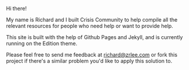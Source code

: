 Hi there!

My name is Richard and I built Crisis Community to help compile all the relevant resources for people who need help or want to provide help.

This site is built with the help of Github Pages and Jekyll, and is currently running on the Edition theme.

Please feel free to send me feedback at richard@zrlee.com or fork this project if there's a similar problem you'd like to apply this solution to.